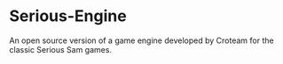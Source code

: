 # Serious-Engine
An open source version of a game engine developed by Croteam for the classic Serious Sam games.
